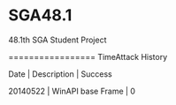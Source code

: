 SGA48.1
=============

48.1th SGA Student Project

=================
TimeAttack History

Date     | Description       | Success

20140522 | WinAPI base Frame | 0



